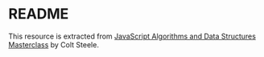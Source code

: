 # README

This resource is extracted from [JavaScript Algorithms and Data Structures Masterclass](https://www.udemy.com/course/js-algorithms-and-data-structures-masterclass/) by Colt Steele.
